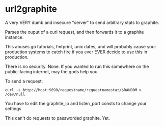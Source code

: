 # url2graphite
A very VERY dumb and insecure "server" to send arbitrary stats to graphite.

Parses the ouput of a curl request, and then forwards it to a graphite instance.  

This abuses go tutorials, fmtprint, unix dates,  and will probably cause your production systems to catch fire if you ever EVER decide to use this in production. 

There is no security. None. If you wanted to run this somewhere on the public-facing internet, may the gods help you. 

To send a request: 

```curl -s http://host:9090/requestname/requestnamestat/$RANDOM > /dev/null```

You have to edit the graphite_ip and listen_port consts to change your settings.

This can't do requests to passworded graphite. Yet. 